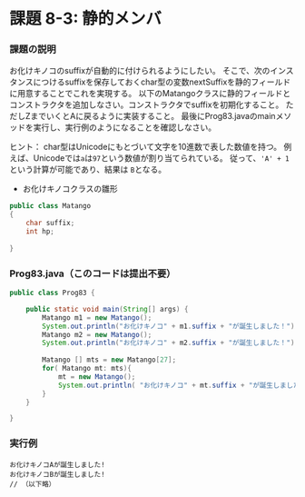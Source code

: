 # 課題 8-3: 静的メンバ

### 課題の説明
お化けキノコのsuffixが自動的に付けられるようにしたい。
そこで、次のインスタンスにつけるsuffixを保存しておくchar型の変数nextSuffixを静的フィールドに用意することでこれを実現する。
以下のMatangoクラスに静的フィールドとコンストラクタを追加しなさい。コンストラクタでsuffixを初期化すること。
ただしZまでいくとAに戻るように実装すること。
最後にProg83.javaのmainメソッドを実行し、実行例のようになることを確認しなさい。

ヒント：
char型はUnicodeにもとづいて文字を10進数で表した数値を持つ。
例えば、Unicodeでは`a`は`97`という数値が割り当てられている。
従って、`'A' + 1` という計算が可能であり、結果は `B`となる。



- お化けキノコクラスの雛形
```java
public class Matango
{
    char suffix;
    int hp;
    
}
```


### Prog83.java（このコードは提出不要）

```java
public class Prog83 {

    public static void main(String[] args) {
        Matango m1 = new Matango();
        System.out.println("お化けキノコ" + m1.suffix + "が誕生しました！");
        Matango m2 = new Matango();
        System.out.println("お化けキノコ" + m2.suffix + "が誕生しました！");            
            
        Matango [] mts = new Matango[27];
        for( Matango mt: mts){
            mt = new Matango();
            System.out.println( "お化けキノコ" + mt.suffix + "が誕生しました！");
        }
    }

}
```

### 実行例
```
お化けキノコAが誕生しました!
お化けキノコBが誕生しました!
// （以下略）
```
